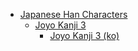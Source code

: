- [Japanese Han Characters](<../../../../_ja/ja_han/README.md>)
	- [Joyo Kanji 3](<../../../../_/han-ja/2_joyo/joyo-3/README.md>)
		- [Joyo Kanji 3 (ko)](<../../../../_/han-ja/2_joyo/joyo-3/ko.md>)
